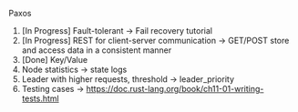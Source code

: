 Paxos

1. [In Progress] Fault-tolerant  -> Fail recovery tutorial
2. [In Progress] REST for client-server communication -> GET/POST store and access data in a consistent manner
3. [Done] Key/Value
4. Node statistics -> state logs
5. Leader with higher requests, threshold -> leader_priority
6. Testing cases -> https://doc.rust-lang.org/book/ch11-01-writing-tests.html
